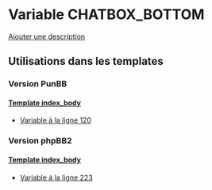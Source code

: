 # Variable CHATBOX_BOTTOM
[Ajouter une description](https://fa-tvars.appspot.com/var/CHATBOX_BOTTOM)

## Utilisations dans les templates

### Version PunBB

#### [Template index_body](punbb/index_body.md#readme)
* [Variable &agrave; la ligne 120](../punbb/index_body.tpl#L120)

### Version phpBB2

#### [Template index_body](subsilver/index_body.md#readme)
* [Variable &agrave; la ligne 223](../subsilver/index_body.tpl#L223)
